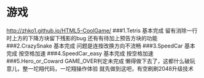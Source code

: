 游戏
========
http://zhko1.github.io/HTML5-CoolGame/
###1.Tetris
	基本完成
	留有消除一行时上方的下降方块留下残影的bug
	还有有待加上预告方块的功能
###2.CrazySnake
	基本完成
	问题是连按改换方向不流畅
###3.SpeedCar
	基本完成
	按空格加速
###4.SpeedCar_easy
	基本完成
	按空格加速
###5.Hero_or_Coward
	GAME_OVER判定未完成
	懒得做下去了，这都什么破玩意儿，整一坨翔代码，一坨翔操作体验
	就先做到这吧，有空刷刷2048升级技术
